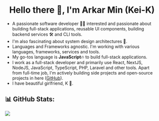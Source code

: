 <h1 align="center">
  Hello there 👋, I'm Arkar Min (Kei-K)
</h1>

- A passionate software developer 🧑‍💻 interested and passionate about building full-stack applications, reusable UI components, building backend services 🛠️ and CLI tools.
- I'm also fascinating about system design architectures 🚀.
- Languages and Frameworks agnostic. I'm working with various languages, frameworks, services and tools.
- My go-tos language is **JavaScript**🔥 to build full-stack applications.
- I work as a full-stack developer and primarily use React, NextJS, NodeJS, JavaScript, TypeScript, PHP, Laravel and other tools. Apart from full-time job, I'm actively building side projects and open-source projects in here ([GitHub](https://github.com/Kei-K23)).
- I have beautiful girlfriend, K 💙.

## 📊 GitHub Stats:
![](https://github-readme-stats.vercel.app/api/top-langs/?username=Kei-K23&theme=dark&hide_border=false&include_all_commits=false&count_private=false&layout=compact)
